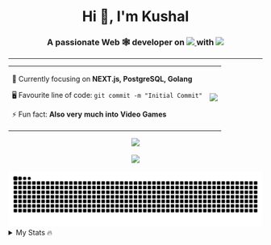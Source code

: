 <h1 align="center">Hi 👋, I'm Kushal</h1>
<h3 align="center">A passionate Web 🕸️ developer on
<a href="https://skillicons.dev">
	<img src="https://skillicons.dev/icons?i=arch" height="30" />
	</a>
	 with  
<a href="https://skillicons.dev">
	<img src="https://skillicons.dev/icons?i=neovim" height="30" />
	</a>
</h3>
<hr>
<table align="center" width=100%>
  <tr>
    <td>
      <p>🔭 Currently focusing on <strong>NEXT.js, PostgreSQL, Golang</strong></p>
      <p>🖥️ Favourite line of code: <code>git commit -m "Initial Commit"</code></p>
      <p>⚡ Fun fact: <strong>Also very much into Video Games</strong></p>
    </td>
    <td>
      <p align="right">
	      <img src="https://user-images.githubusercontent.com/74038190/225813708-98b745f2-7d22-48cf-9150-083f1b00d6c9.gif" height="180">
      </p>
    </td>
  </tr>
</table>

<div align="center">
	<img src="https://user-images.githubusercontent.com/74038190/212284115-f47cd8ff-2ffb-4b04-b5bf-4d1c14c0247f.gif">
</div>
<p>

<div align="center" width=50%>
<p>
<a href="https://skillicons.dev">
	<img src="https://skillicons.dev/icons?i=ts,java,go,lua,react,next,nodejs,express,tailwind,mongodb,firebase" />
	</a>
</p>
</div>

<div align="center">

 <img src="https://raw.githubusercontent.com/kushalsdesk/kushalsdesk/output/snake.svg" alt="Snake animation" />

</div>

<details>
  <summary>My Stats 🔥</summary>
    <div align="center">
    <table>
    <tr>
        <td>
        <p align="left">
	     <a href="#"><img src="https://github-readme-stats.vercel.app/api/top-langs/?username=kushalsdesk&theme=tokyonight&count_private=true&hide_border=true&hide=css,cmake&layout=compact&langs_count=8" height="250"/></a>
      </p>
    </td>
    <td>
     <p align="right">
	      <a href="https://git.io/streak-stats">
        <img src="https://streak-stats.demolab.com?user=kushalsdesk&theme=tokyonight&hide_border=true&hide_longest_streak=true" alt="GitHub Streak" height="100" />
      </a>
     </p>
    </td>
  </tr>
  </table>
  <div align="center">
	  <img src="https://github-readme-stats.vercel.app/api?username=kushalsdesk&theme=tokyonight&show_icons=true&hide_border=true&include_all_commits=true" alt="kushalsdesk's Stats" height="220" />
  <div>
</div>
</details>
